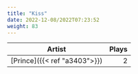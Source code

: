 ```yaml
---
title: "Kiss"
date: 2022-12-08/2022T07:23:52
weight: 83
---
```




 Artist | Plays 
----- | -----:
[Prince]({{< ref "a3403">}}) | 2
